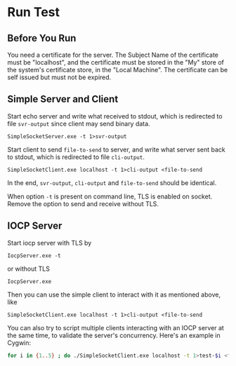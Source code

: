 # Run Test

## Before You Run
You need a certificate for the server. The Subject Name of the certificate must be "localhost", and the certificate must be stored in the "My" store of the system's certificate store, in the "Local Machine". The certificate can be self issued but must not be expired.

## Simple Server and Client
Start echo server and write what received to stdout, which is redirected to file `svr-output` since client may send binary data.

```
SimpleSocketServer.exe -t 1>svr-output
```

Start client to send `file-to-send` to server, and write what server sent back to stdout, which is redirected to file `cli-output`.

```
SimpleSocketClient.exe localhost -t 1>cli-output <file-to-send
```

In the end, `svr-output`, `cli-output` and `file-to-send` should be identical.

When option `-t` is present on command line, TLS is enabled on socket. Remove the option to send and receive without TLS.

## IOCP Server
Start iocp server with TLS by

```
IocpServer.exe -t
```

or without TLS

```
IocpServer.exe
```

Then you can use the simple client to interact with it as mentioned above, like

```
SimpleSocketClient.exe localhost -t 1>cli-output <file-to-send
```

You can also try to script multiple clients interacting with an IOCP server at the same time, to validate the server's concurrency. Here's an example in Cygwin:

```bash
for i in {1..5} ; do ./SimpleSocketClient.exe localhost -t 1>test-$i <file-to-send & done
```
